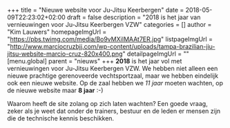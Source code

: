 +++
title = "Nieuwe website voor Ju-Jitsu Keerbergen"
date = 2018-05-09T22:23:02+02:00
draft = false
description = "2018 is het jaar van vernieuwingen voor Ju-Jitsu Keerbergen VZW"
categories = []
author = "Kim Lauwers"
homepageImgUrl = "https://pbs.twimg.com/media/Bo9vMXiIMAAt7ER.jpg"
listpageImgUrl = "http://www.marciocruzbjj.com/wp-content/uploads/tampa-brazilian-jiu-jitsu-website-marcio-cruz-820x400.png"
detailpageImgUrl = ""
[menu.global]
    parent = "nieuws"
+++
**2018** is het jaar vol met vernieuwingen voor Ju-Jitsu Keerbergen VZW.
We hebben niet alleen een nieuwe prachtige gerenoveerde vechtsportzaal, maar we hebben eindelijk ook een nieuwe website.
Op de zaal hebben we _11 jaar_ moeten wachten, op de nieuwe website maar __8 jaar__ :-)

Waarom heeft de site zolang op zich laten wachten? Een goede vraag, zeker als je weet dat onder de trainers, bestuur en de leden er mensen zijn die de technische kennis beschikken.

  